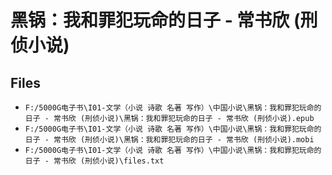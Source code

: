 # 黑锅：我和罪犯玩命的日子 - 常书欣 (刑侦小说)

## Files

- `F:/5000G电子书\I01-文学（小说 诗歌 名著 写作）\中国小说\黑锅：我和罪犯玩命的日子 - 常书欣 (刑侦小说)\黑锅：我和罪犯玩命的日子 - 常书欣 (刑侦小说).epub`
- `F:/5000G电子书\I01-文学（小说 诗歌 名著 写作）\中国小说\黑锅：我和罪犯玩命的日子 - 常书欣 (刑侦小说)\黑锅：我和罪犯玩命的日子 - 常书欣 (刑侦小说).mobi`
- `F:/5000G电子书\I01-文学（小说 诗歌 名著 写作）\中国小说\黑锅：我和罪犯玩命的日子 - 常书欣 (刑侦小说)\files.txt`
